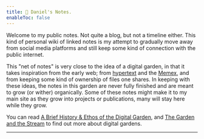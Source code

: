 ```yaml
---
title: 📝 Daniel's Notes.
enableToc: false
---
```


Welcome to my public notes. Not quite a blog, but not a timeline either. This kind of personal wiki of linked notes is my attempt to gradually move away from social media platforms and still keep some kind of connection with the public internet.

This "net of notes" is very close to the idea of a digital garden, in that it takes inspiration from the early web; from [hypertext](http://www.eastgate.com/garden/Enter.html) and the [Memex](https://en.wikipedia.org/wiki/Memex), and from keeping some kind of ownership of files one shares. In keeping with these ideas, the notes in this garden are never fully finished and are meant to grow (or wither) organically. Some of these notes might make it to my main site as they grow into projects or publications, many will stay here while they grow.

You can read [A Brief History & Ethos of the Digital Garden](https://maggieappleton.com/garden-history), and [The Garden and the Stream](https://hapgood.us/2015/10/17/the-garden-and-the-stream-a-technopastoral/) to find out more about digital gardens.

---

